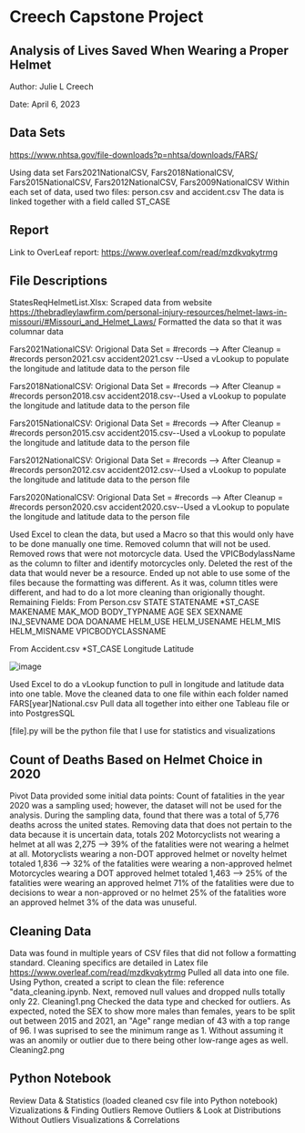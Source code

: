 # Creech Capstone Project
## Analysis of Lives Saved When Wearing a Proper Helmet

Author: Julie L Creech

Date: April 6, 2023

## Data Sets
https://www.nhtsa.gov/file-downloads?p=nhtsa/downloads/FARS/

Using data set Fars2021NationalCSV, Fars2018NationalCSV, Fars2015NationalCSV, Fars2012NationalCSV, Fars2009NationalCSV
Within each set of data, used two files: person.csv and accident.csv
The data is linked together with a field called ST_CASE



## Report
Link to OverLeaf report: https://www.overleaf.com/read/mzdkvqkytrmg

## File Descriptions

StatesReqHelmetList.Xlsx: Scraped data from website https://thebradleylawfirm.com/personal-injury-resources/helmet-laws-in-missouri/#Missouri_and_Helmet_Laws/ 
Formatted the data so that it was columnar data

Fars2021NationalCSV: Origional Data Set = #records --> After Cleanup = #records
person2021.csv 
accident2021.csv --Used a vLookup to populate the longitude and latitude data to the person file

Fars2018NationalCSV: Origional Data Set = #records --> After Cleanup = #records
person2018.csv
accident2018.csv--Used a vLookup to populate the longitude and latitude data to the person file

Fars2015NationalCSV: Origional Data Set = #records --> After Cleanup = #records
person2015.csv
accident2015.csv--Used a vLookup to populate the longitude and latitude data to the person file

Fars2012NationalCSV: Origional Data Set = #records --> After Cleanup = #records
person2012.csv
accident2012.csv--Used a vLookup to populate the longitude and latitude data to the person file

Fars2020NationalCSV: Origional Data Set = #records --> After Cleanup = #records
person2020.csv
accident2020.csv--Used a vLookup to populate the longitude and latitude data to the person file

Used Excel to clean the data, but used a Macro so that this would only have to be done manually one time. 
Removed column that will not be used. Removed rows that were not motorcycle data. Used the VPICBodylassName as the column to filter and identify motorcycles only. 
Deleted the rest of the data that would never be a resource.
Ended up not able to use some of the files because the formatting was different. As it was, column titles were different, and had to do a lot more cleaning than origionally thought. 
Remaining Fields: 
From Person.csv
STATE
STATENAME
*ST_CASE
MAKENAME
MAK_MOD
BODY_TYPNAME
AGE
SEX
SEXNAME
INJ_SEVNAME
DOA
DOANAME
HELM_USE
HELM_USENAME
HELM_MIS
HELM_MISNAME
VPICBODYCLASSNAME

From Accident.csv
*ST_CASE
Longitude
Latitude

![image](https://user-images.githubusercontent.com/89232631/230538411-ff73f101-2d70-4593-a2fd-e1fadbc481b9.png)

Used Excel to do a vLookup function to pull in longitude and latitude data into one table. 
Move the cleaned data to one file within each folder named FARS[year]National.csv
Pull data all together into either one Tableau file or into PostgresSQL

[file].py will be the python file that I use for statistics and visualizations



## Count of Deaths Based on Helmet Choice in 2020
Pivot Data provided some initial data points:
Count of fatalities in the year 2020 was a sampling used; however, the dataset will not be used for the analysis. 
During the sampling data, found that there was a total of 5,776 deaths across the united states. 
Removing data that does not pertain to the data because it is uncertain data, totals 202
Motorcyclists not wearing a helmet at all was 2,275 --> 39% of the fatalities were not wearing a helmet at all.
Motoryclists wearing a non-DOT approved helmet or novelty helmet totaled 1,836 --> 32% of the fatalities were wearing a non-approved helmet
Motorcycles wearing a DOT approved helmet totaled 1,463 --> 25% of the fatalities were wearing an approved helmet
71% of the fatalities were due to decisions to wear a non-approved or no helmet
25% of the fatalities wore an approved helmet
3% of the data was unuseful. 

##  Cleaning Data
Data was found in multiple years of CSV files that did not follow a formatting standard. Cleaning specifics are detailed in Latex file https://www.overleaf.com/read/mzdkvqkytrmg
Pulled all data into one file. Using Python, created a script to clean the file: reference "data_cleaning.ipynb. Next, removed null values and dropped nulls totally only 22. Cleaning1.png
Checked the data type and checked for outliers. 
As expected, noted the SEX to show more males than females, years to be split out between 2015 and 2021, an "Age" range median of 43 with a top range of 96. I was suprised to see the minimum range as 1. Without assuming it was an anomily or outlier due to there being other low-range ages as well. Cleaning2.png

## Python Notebook
Review Data & Statistics (loaded cleaned csv file into Python notebook)
Vizualizations & Finding Outliers
Remove Outliers & Look at Distributions Without Outliers
Visualizations & Correlations

